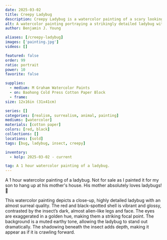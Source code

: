 ```yaml
---
date: 2025-03-02
title: Creepy Ladybug
description: Creepy Ladybug is a watercolor painting of a scary looking ladybug.
alt: A watercolor painting portraying a strikingly detailed ladybug with an almost surreal quality, featuring bold red and black tones, exaggerated golden eyes, and a muted earthy background that enhances its dramatic presence.
author: Benjamin J. Young

aliases: [/creepy-ladybug]
images: ['painting.jpg']
videos: []

featured: false
order: 99
ratio: portrait
power: 10
favorite: false

supplies:
  - medium: M Graham Watercolor Paints
  - on: Baohong Cold Press Cotton Paper Block
  - frame: 
size: 12x16in (31x41cm)

series: []
categories: [realism, surrealism, animal, painting]
mediums: [watercolor]
materials: [cotton paper]
colors: [red, black]
collections: []
locations: [sold]
tags: [bug, ladybug, insect, creepy]

inventory:
  - kolp: 2025-03-02 - current

tag: A 1 hour watercolor painting of a ladybug.
---
```


A 1 hour watercolor painting of a ladybug. Not for sale as I painted it for my son to hang up at his mother's house. His mother absolutely loves ladybugs! 🐞

<!--more-->

This watercolor painting depicts a close-up, highly detailed ladybug with an almost surreal quality. The red and black-spotted shell is vibrant and glossy, contrasted by the insect’s dark, almost alien-like legs and face. The eyes are exaggerated in a golden hue, making them a striking focal point. The background is a muted earthy tone, allowing the ladybug to stand out dramatically. The shadowing beneath the insect adds depth, making it appear as if it is crawling forward.
